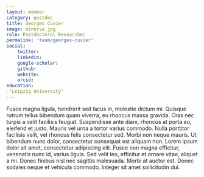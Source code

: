 ```yaml
---
layout: member
category: postdoc
title: Georges Cuvier
image: minerva.jpg
role: Postdoctoral Researcher
permalink: 'team/georges-cuvier'
social:
    twitter: 
    linkedin: 
    google-scholar:
    github:
    website:
    orcid: 
education:
-"Leipzig University"
---
```


Fusce magna ligula, hendrerit sed lacus in, molestie dictum mi. Quisque rutrum tellus bibendum quam viverra, eu rhoncus massa gravida. Cras nec turpis a velit facilisis feugiat. Suspendisse ante diam, rhoncus at porta eu, eleifend et justo. Mauris vel urna a tortor varius commodo. Nulla porttitor facilisis velit, vel rhoncus felis consectetur sed. Morbi non neque mauris. Ut bibendum nunc dolor, consectetur consequat est aliquam non. Lorem ipsum dolor sit amet, consectetur adipiscing elit. Fusce non magna efficitur, venenatis nunc id, varius ligula. Sed velit leo, efficitur et ornare vitae, aliquet a mi. Donec finibus nisl nec sagittis malesuada. Morbi at auctor est. Donec sodales neque et vehicula commodo. Integer sit amet sollicitudin dui.
